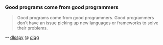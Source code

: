 ### Good programs come from good programmers

> Good programs come from good programmers. Good programmers don't have an issue picking up new languages or frameworks to solve their problems.

-- [dlsspy](http://digg.com/users/dlsspy) @ [digg](http://digg.com/gadgets/Here_Come_the_Code_Wars_How_Android_Will_Take_Down_iPhone_3?t=15984356#c15985420)

<!-- {"time": "2008-06-11 09:55:38", "title": "Good programs come from good programmers"} -->
